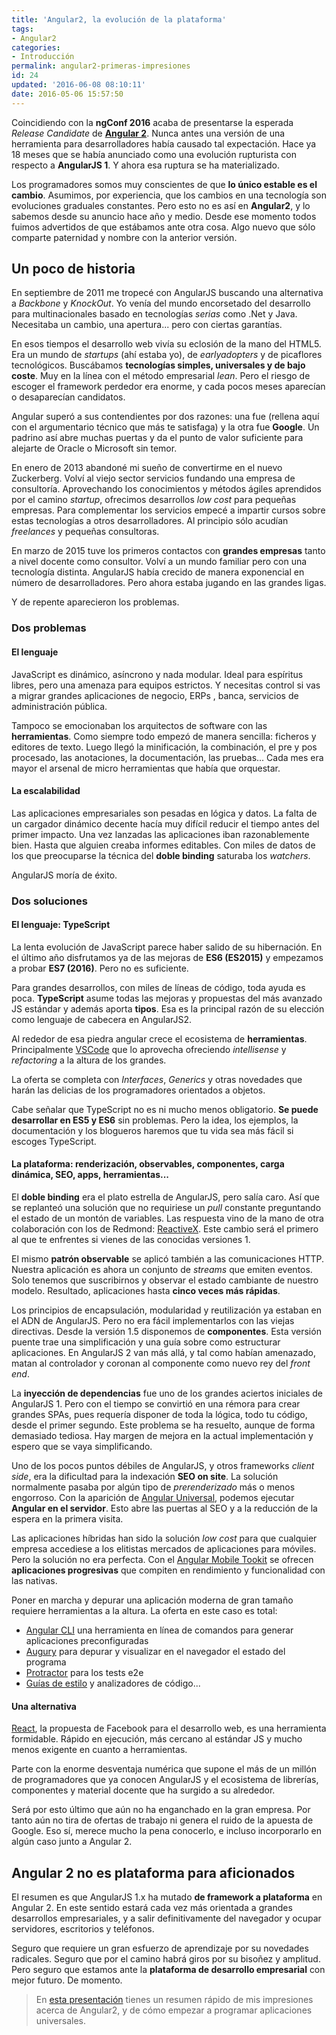 ```yaml
---
title: 'Angular2, la evolución de la plataforma'
tags:  
- Angular2
categories:
- Introducción 
permalink: angular2-primeras-impresiones
id: 24
updated: '2016-06-08 08:10:11'
date: 2016-05-06 15:57:50
---
```


Coincidiendo con la **ngConf 2016** acaba de presentarse la esperada *Release Candidate* de **[Angular 2](https://angular.io/)**. Nunca antes una versión de una herramienta para desarrolladores había causado tal expectación. Hace ya 18 meses que se había anunciado como una evolución rupturista con respecto a **AngularJS 1**. Y ahora esa ruptura se ha materializado. 

Los programadores somos muy conscientes de que **lo único estable es el cambio**. Asumimos, por experiencia, que los cambios en una tecnología son evoluciones graduales constantes. Pero esto no es así en **Angular2**, y lo sabemos desde su anuncio hace año y medio. Desde ese momento todos fuimos advertidos de que estábamos ante otra cosa. Algo nuevo que sólo comparte paternidad y nombre con la anterior versión.

<!-- more -->

## Un poco de historia

En septiembre de 2011 me tropecé con AngularJS buscando una alternativa a *Backbone* y *KnockOut*. Yo venía del mundo encorsetado del desarrollo para multinacionales basado en tecnologías *serias* como .Net y Java. Necesitaba un cambio, una apertura... pero con ciertas garantías. 

En esos tiempos el desarrollo web vivía su eclosión de la mano del HTML5. Era un mundo de *startups* (ahí estaba yo), de *earlyadopters* y de picaflores tecnológicos. Buscábamos **tecnologías simples, universales y de bajo coste**. Muy en la línea con el método empresarial *lean*. Pero el riesgo de escoger el framework perdedor era enorme, y cada pocos meses aparecían o desaparecían candidatos. 

Angular superó a sus contendientes por dos razones: una fue (rellena aquí con el argumentario técnico que más te satisfaga) y la otra fue **Google**. Un padrino así abre muchas puertas y da el punto de valor suficiente para alejarte de Oracle o Microsoft sin temor.

En enero de 2013 abandoné mi sueño de convertirme en el nuevo Zuckerberg. Volví al viejo sector servicios fundando una empresa de consultoría. Aprovechando los conocimientos y métodos ágiles aprendidos por el camino *startup*, ofrecimos desarrollos *low cost* para pequeñas empresas. Para complementar los servicios empecé a impartir cursos sobre estas tecnologías a otros desarrolladores. Al principio sólo acudían *freelances* y pequeñas consultoras.

En marzo de 2015 tuve los primeros contactos con **grandes empresas** tanto a nivel docente como consultor. Volví a un mundo familiar pero con una tecnología distinta. AngularJS había crecido de manera exponencial en número de desarrolladores. Pero ahora estaba jugando en las grandes ligas.
 
Y de repente aparecieron los problemas.

### Dos problemas

#### El lenguaje
JavaScript es dinámico, asíncrono y nada modular. Ideal para espíritus libres, pero una amenaza para equipos estrictos. Y necesitas control si vas a migrar grandes aplicaciones de negocio, ERPs , banca, servicios de administración pública. 

Tampoco se emocionaban los arquitectos de software con las **herramientas**. Como siempre todo empezó de manera sencilla: ficheros y editores de texto. Luego llegó la minificación, la combinación, el pre y pos procesado, las anotaciones, la documentación, las pruebas... Cada mes era mayor el arsenal de micro herramientas que había que orquestar.

#### La escalabilidad
Las aplicaciones empresariales son pesadas en lógica y datos. La falta de un cargador dinámico decente hacía muy difícil reducir el tiempo antes del primer impacto. Una vez lanzadas las aplicaciones iban razonablemente bien. 
Hasta que alguien creaba informes editables. Con miles de datos de los que preocuparse la técnica del **doble binding** saturaba los *watchers*. 

AngularJS moría de éxito. 

### Dos soluciones
#### El lenguaje: TypeScript
La lenta evolución de JavaScript parece haber salido de su hibernación. En el último año disfrutamos ya de las mejoras de **ES6 (ES2015)** y empezamos a probar **ES7 (2016)**. Pero no es suficiente.

Para grandes desarrollos, con miles de líneas de código, toda ayuda es poca. **TypeScript** asume todas las mejoras y propuestas del más avanzado JS estándar y además aporta **tipos**. Esa es la principal razón de su elección como lenguaje de cabecera en AngularJS2.

Al rededor de esa piedra angular crece el ecosistema de **herramientas**. Principalmente [VSCode](https://code.visualstudio.com/) que lo aprovecha ofreciendo *intellisense* y *refactoring* a la altura de los grandes.

La oferta se completa con *Interfaces*, *Generics* y otras novedades que harán las delicias de los programadores orientados a objetos. 

Cabe señalar que TypeScript no es ni mucho menos obligatorio. **Se puede desarrollar en ES5 y ES6** sin problemas. Pero la idea, los ejemplos, la documentación y los blogueros haremos que tu vida sea más fácil si escoges TypeScript.

#### La plataforma: renderización, observables, componentes, carga dinámica, SEO, apps, herramientas...
El **doble binding** era el plato estrella de AngularJS, pero salía caro. Así que se replanteó una solución que no requiriese un *pull* constante preguntando el estado de un montón de variables. Las respuesta vino de la mano de otra colaboración con los de Redmond: [ReactiveX](http://reactivex.io/). Este cambio será el primero al que te enfrentes si vienes de las conocidas versiones 1.

El mismo **patrón observable** se aplicó también a las comunicaciones HTTP. Nuestra aplicación es ahora un conjunto de *streams* que emiten eventos. Solo tenemos que suscribirnos y observar el estado cambiante de nuestro modelo. Resultado, aplicaciones hasta **cinco veces más rápidas**.

Los principios de encapsulación, modularidad y reutilización ya estaban en el ADN de AngularJS. Pero no era fácil implementarlos con las viejas directivas. Desde la versión 1.5 disponemos de **componentes**. Esta versión puente trae una simplificación y una guía sobre como estructurar aplicaciones. En AngularJS 2 van más allá, y tal como habían amenazado, matan al controlador y coronan al componente como nuevo rey del *front end*.

La **inyección de dependencias** fue uno de los grandes aciertos iniciales de AngularJS 1. Pero con el tiempo se convirtió en una rémora para crear grandes SPAs, pues requería disponer de toda la lógica, todo tu código, desde el primer segundo. Este problema se ha resuelto, aunque de forma demasiado tediosa. Hay margen de mejora en la actual implementación y espero que se vaya simplificando.

Uno de los pocos puntos débiles de AngularJS, y otros frameworks *client side*, era la dificultad para la indexación **SEO on site**. La solución normalmente pasaba por algún tipo de *prerenderizado* más o menos engorroso. Con la aparición de [Angular Universal](https://universal.angular.io/), podemos ejecutar **Angular en el servidor**. Esto abre las puertas al SEO y a la reducción de la espera en la primera visita.

Las aplicaciones híbridas han sido la solución *low cost* para que cualquier empresa accediese a los elitistas mercados de aplicaciones para móviles. Pero la solución no era perfecta. Con el [Angular Mobile Tookit](https://mobile.angular.io/) se ofrecen **aplicaciones progresivas** que compiten en rendimiento y funcionalidad con las nativas.

Poner en marcha y depurar una aplicación moderna de gran tamaño requiere herramientas a la altura. La oferta en este caso es total: 

- [Angular CLI](https://cli.angular.io/) una herramienta en línea de comandos para generar aplicaciones preconfiguradas
- [Augury](https://augury.angular.io/) para depurar y visualizar en el navegador el estado del programa
- [Protractor]() para los tests e2e
- [Guías de estilo](https://angular.io/styleguide) y analizadores de código... 

#### Una alternativa
[React](https://facebook.github.io/react/), la propuesta de Facebook para el desarrollo web, es una herramienta formidable. Rápido en ejecución, más cercano al estándar JS y mucho menos exigente en cuanto a herramientas. 

Parte con la enorme desventaja numérica que supone el más de un millón de programadores que ya conocen AngularJS y el ecosistema de librerías, componentes y material docente que ha surgido a su alrededor.

Será por esto último que aún no ha enganchado en la gran empresa. Por tanto aún no tira de ofertas de trabajo ni genera el ruido de la apuesta de Google. Eso sí, merece mucho la pena conocerlo, e incluso incorporarlo en algún caso junto a Angular 2.   

## Angular 2 no es plataforma para aficionados
El resumen es que AngularJS 1.x ha mutado **de framework a plataforma** en Angular 2. En este sentido estará cada vez más orientada a grandes desarrollos empresariales, y a salir definitivamente del navegador y ocupar servidores, escritorios y teléfonos. 

Seguro que requiere un gran esfuerzo de aprendizaje por su novedades radicales. Seguro que por el camino habrá giros por su bisoñez y amplitud. Pero seguro que estamos ante la **plataforma de desarrollo empresarial** con mejor futuro. De momento.

> En [esta presentación](https://docs.google.com/presentation/d/1VyMGTwiM7HmNMdSCXrrYpHIej-Y8ZwZKCan7KMqvdCA/edit?usp=sharing) tienes un resumen rápido de mis impresiones acerca de Angular2, y de cómo empezar a programar aplicaciones universales.